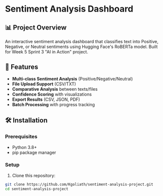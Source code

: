 # Sentiment Analysis Dashboard

## 📊 Project Overview
An interactive sentiment analysis dashboard that classifies text into Positive, Negative, or Neutral sentiments using Hugging Face's RoBERTa model. Built for Week 5 Sprint 3 "AI in Action" project.

## 🚀 Features
- **Multi-class Sentiment Analysis** (Positive/Negative/Neutral)
- **File Upload Support** (CSV/TXT)
- **Comparative Analysis** between texts/files
- **Confidence Scoring** with visualizations
- **Export Results** (CSV, JSON, PDF)
- **Batch Processing** with progress tracking

## 🛠️ Installation

### Prerequisites
- Python 3.8+
- pip package manager

### Setup
1. Clone this repository:
```bash
git clone https://github.com/Kgoliath/sentiment-analysis-project.git
cd sentiment-analysis-project
